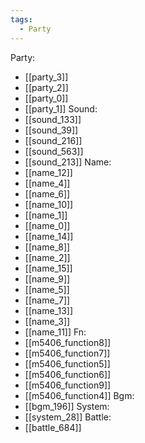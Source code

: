 ```yaml
---
tags:
  - Party
---
```

Party:
- [[party_3]]
- [[party_2]]
- [[party_0]]
- [[party_1]]
Sound:
- [[sound_133]]
- [[sound_39]]
- [[sound_216]]
- [[sound_563]]
- [[sound_213]]
Name:
- [[name_12]]
- [[name_4]]
- [[name_6]]
- [[name_10]]
- [[name_1]]
- [[name_0]]
- [[name_14]]
- [[name_8]]
- [[name_2]]
- [[name_15]]
- [[name_9]]
- [[name_5]]
- [[name_7]]
- [[name_13]]
- [[name_3]]
- [[name_11]]
Fn:
- [[m5406_function8]]
- [[m5406_function7]]
- [[m5406_function5]]
- [[m5406_function6]]
- [[m5406_function9]]
- [[m5406_function4]]
Bgm:
- [[bgm_196]]
System:
- [[system_28]]
Battle:
- [[battle_684]]
